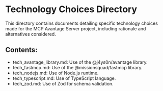 # Technology Choices Directory

This directory contains documents detailing specific technology choices made for the MCP Avantage Server project, including rationale and alternatives considered.

## Contents:
- tech_avantage_library.md: Use of the @j4ys0n/avantage library.
- tech_fastmcp.md: Use of the @missionsquad/fastmcp library.
- tech_nodejs.md: Use of Node.js runtime.
- tech_typescript.md: Use of TypeScript language.
- tech_zod.md: Use of Zod for schema validation.
